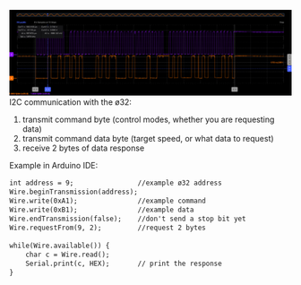 ![sd](media/i2c.png)
I2C communication with the ø32:
  1. transmit command byte (control modes, whether you are requesting data)
  2. transmit command data byte (target speed, or what data to request)
  3. receive 2 bytes of data response

Example in Arduino IDE:
```
int address = 9;                //example ø32 address
Wire.beginTransmission(address);
Wire.write(0xA1);               //example command
Wire.write(0xB1);               //example data
Wire.endTransmission(false);    //don't send a stop bit yet
Wire.requestFrom(9, 2);         //request 2 bytes

while(Wire.available()) {
    char c = Wire.read();   
    Serial.print(c, HEX);       // print the response
}
```